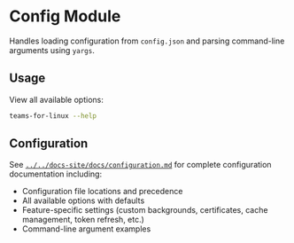 # Config Module

Handles loading configuration from `config.json` and parsing command-line arguments using `yargs`.

## Usage

View all available options:
```bash
teams-for-linux --help
```

## Configuration

See [`../../docs-site/docs/configuration.md`](../../docs-site/docs/configuration.md) for complete configuration documentation including:

- Configuration file locations and precedence
- All available options with defaults
- Feature-specific settings (custom backgrounds, certificates, cache management, token refresh, etc.)
- Command-line argument examples
